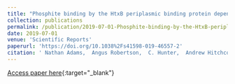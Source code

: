 ```yaml
---
title: "Phosphite binding by the HtxB periplasmic binding protein depends on the protonation state of the ligand"
collection: publications
permalink: /publication/2019-07-01-Phosphite-binding-by-the-HtxB-periplasmic-binding-protein-depends-on-the-protonation-state-of-the-ligand
date: 2019-07-01
venue: 'Scientific Reports'
paperurl: 'https://doi.org/10.1038%2Fs41598-019-46557-2'
citation: ' Nathan Adams,  Angus Robertson,  C. Hunter,  Andrew Hitchcock,  Claudine Bisson, &quot;Phosphite binding by the HtxB periplasmic binding protein depends on the protonation state of the ligand.&quot; Scientific Reports, 2019.'
---
```

[Access paper here](https://doi.org/10.1038%2Fs41598-019-46557-2){:target="_blank"}
